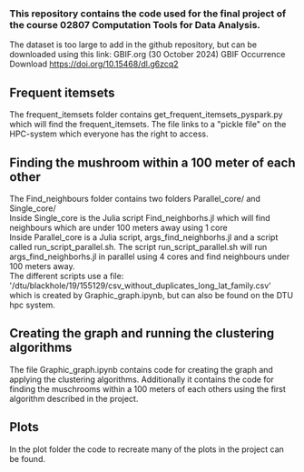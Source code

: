 ### This repository contains the code used for the final project of the course 02807 Computation Tools for Data Analysis. 

The dataset is too large to add in the github repository, but can be downloaded using this link:
GBIF.org (30 October 2024) GBIF Occurrence Download https://doi.org/10.15468/dl.g6zcq2

## Frequent itemsets
The frequent_itemsets folder contains get_frequent_itemsets_pyspark.py which will find the frequent_itemsets.
The file links to a "pickle file" on the HPC-system which everyone has the right to access.

## Finding the mushroom within a 100 meter of each other
The Find_neighbours folder contains two folders Parallel_core/ and Single_core/   
Inside Single_core is the Julia script Find_neighborhs.jl which will find neighbours which are under 100 meters away using 1 core   
Inside Parallel_core is a Julia script, args_find_neighborhs.jl and a script called run_script_parallel.sh. The script run_script_parallel.sh will run args_find_neighborhs.jl in parallel using 4 cores and find neighbours under 100 meters away.   
The different scripts use a file: '/dtu/blackhole/19/155129/csv_without_duplicates_long_lat_family.csv' which is created by Graphic_graph.ipynb, but can also be found on the DTU hpc system.  

## Creating the graph and running the clustering algorithms
The file Graphic_graph.ipynb contains code for creating the graph and applying the clustering algorithms. Additionally it contains the code for finding the muschrooms within a 100 meters of each others using the first algorithm described in the project. 

## Plots
In the plot folder the code to recreate many of the plots in the project can be found. 





